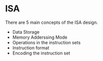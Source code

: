 # ISA
There are 5 main concepts of the ISA design.
* Data Storage
* Memory Adderssing Mode
* Operations in the instruction sets
* Instruction format
* Encoding the instruction set 


